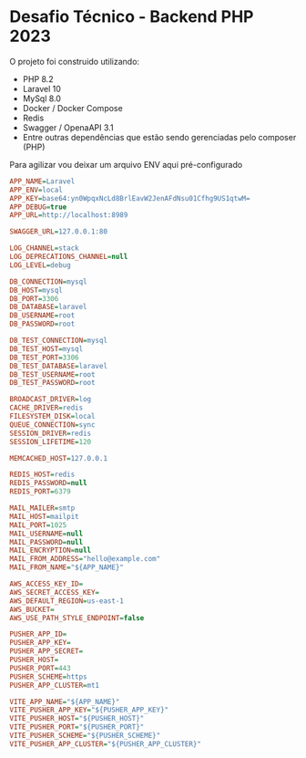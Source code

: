 # Desafio Técnico - Backend PHP 2023

O projeto foi construido utilizando:
- PHP 8.2
- Laravel 10
- MySql 8.0
- Docker / Docker Compose
- Redis
- Swagger / OpenaAPI 3.1
- Entre outras dependências que estão sendo gerenciadas pelo composer (PHP)

Para agilizar vou deixar um arquivo ENV aqui pré-configurado

```ini
APP_NAME=Laravel
APP_ENV=local
APP_KEY=base64:yn0WpqxNcLd8BrlEavW2JenAFdNsu01Cfhg9US1qtwM=
APP_DEBUG=true
APP_URL=http://localhost:8989

SWAGGER_URL=127.0.0.1:80

LOG_CHANNEL=stack
LOG_DEPRECATIONS_CHANNEL=null
LOG_LEVEL=debug

DB_CONNECTION=mysql
DB_HOST=mysql
DB_PORT=3306
DB_DATABASE=laravel
DB_USERNAME=root
DB_PASSWORD=root

DB_TEST_CONNECTION=mysql
DB_TEST_HOST=mysql
DB_TEST_PORT=3306
DB_TEST_DATABASE=laravel
DB_TEST_USERNAME=root
DB_TEST_PASSWORD=root

BROADCAST_DRIVER=log
CACHE_DRIVER=redis
FILESYSTEM_DISK=local
QUEUE_CONNECTION=sync
SESSION_DRIVER=redis
SESSION_LIFETIME=120

MEMCACHED_HOST=127.0.0.1

REDIS_HOST=redis
REDIS_PASSWORD=null
REDIS_PORT=6379

MAIL_MAILER=smtp
MAIL_HOST=mailpit
MAIL_PORT=1025
MAIL_USERNAME=null
MAIL_PASSWORD=null
MAIL_ENCRYPTION=null
MAIL_FROM_ADDRESS="hello@example.com"
MAIL_FROM_NAME="${APP_NAME}"

AWS_ACCESS_KEY_ID=
AWS_SECRET_ACCESS_KEY=
AWS_DEFAULT_REGION=us-east-1
AWS_BUCKET=
AWS_USE_PATH_STYLE_ENDPOINT=false

PUSHER_APP_ID=
PUSHER_APP_KEY=
PUSHER_APP_SECRET=
PUSHER_HOST=
PUSHER_PORT=443
PUSHER_SCHEME=https
PUSHER_APP_CLUSTER=mt1

VITE_APP_NAME="${APP_NAME}"
VITE_PUSHER_APP_KEY="${PUSHER_APP_KEY}"
VITE_PUSHER_HOST="${PUSHER_HOST}"
VITE_PUSHER_PORT="${PUSHER_PORT}"
VITE_PUSHER_SCHEME="${PUSHER_SCHEME}"
VITE_PUSHER_APP_CLUSTER="${PUSHER_APP_CLUSTER}"

```